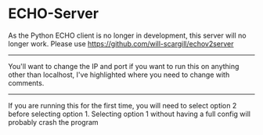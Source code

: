 # ECHO-Server

As the Python ECHO client is no longer in development, this server will no longer work. Please use https://github.com/will-scargill/echov2server

--------------------

You'll want to change the IP and port if you want to run this on anything other than localhost, I've highlighted where you need to change with comments.

--------------------

If you are running this for the first time, you will need to select option 2 before selecting option 1. Selecting option 1 without having a full config will probably crash the program
